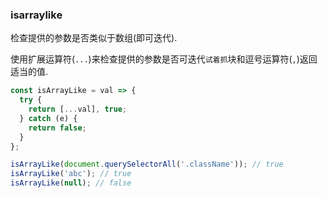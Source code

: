 ### isarraylike

检查提供的参数是否类似于数组(即可迭代). 

使用扩展运算符(`...`)来检查提供的参数是否可迭代`试着抓`块和逗号运算符(`,`)返回适当的值. 

```js
const isArrayLike = val => {
  try {
    return [...val], true;
  } catch (e) {
    return false;
  }
};
```

```js
isArrayLike(document.querySelectorAll('.className')); // true
isArrayLike('abc'); // true
isArrayLike(null); // false
```